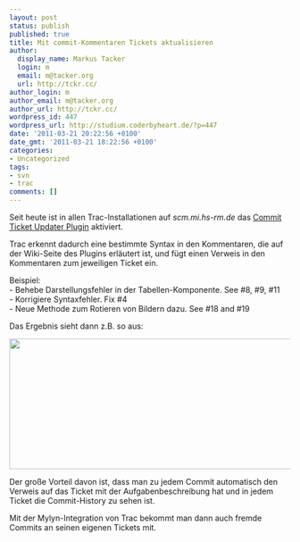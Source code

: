 ```yaml
---
layout: post
status: publish
published: true
title: Mit commit-Kommentaren Tickets aktualisieren
author:
  display_name: Markus Tacker
  login: m
  email: m@tacker.org
  url: http://tckr.cc/
author_login: m
author_email: m@tacker.org
author_url: http://tckr.cc/
wordpress_id: 447
wordpress_url: http://studium.coderbyheart.de/?p=447
date: '2011-03-21 20:22:56 +0100'
date_gmt: '2011-03-21 18:22:56 +0100'
categories:
- Uncategorized
tags:
- svn
- trac
comments: []
---
```

<p>Seit heute ist in allen Trac-Installationen auf <em>scm.mi.hs-rm.de</em> das <a href="http://trac.edgewall.org/wiki/CommitTicketUpdater">Commit Ticket Updater Plugin</a> aktiviert.</p>
<p>Trac erkennt dadurch eine bestimmte Syntax in den Kommentaren, die  auf der Wiki-Seite des Plugins erläutert ist, und fügt einen Verweis in den Kommentaren zum jeweiligen Ticket ein.</p>
<p>Beispiel:<br />
- Behebe Darstellungsfehler in der Tabellen-Komponente. See #8, #9, #11<br />
- Korrigiere Syntaxfehler. Fix #4<br />
- Neue Methode zum Rotieren von Bildern dazu. See #18 and #19</p>
<p>Das Ergebnis sieht dann z.B. so aus:</p>
<p><img class="alignnone size-full wp-image-448" title="CommitTicketUpdater" src="http://studium.coderbyheart.de/wp-content/uploads/2011/03/CommitTicketUpdater.png" alt="" width="507" height="234" /></p>
<p>Der große Vorteil davon ist, dass man zu jedem Commit automatisch den Verweis auf das Ticket mit der Aufgabenbeschreibung hat und in jedem Ticket die Commit-History zu sehen ist.</p>
<p>Mit der Mylyn-Integration von Trac bekommt man dann auch fremde Commits an seinen eigenen Tickets mit. </p>
